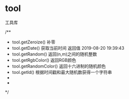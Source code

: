 # tool
工具库

/** 
 * tool.getZeroize()   补零
 * tool.getDate()  获取当前时间  返回值 2019-08-20 19:39:43
 * tool.getRandom()  返回(n,m)之间的随机整数
 * tool.getRgbColor()   返回RGB颜色
 * tool.getRandomColor()   返回十六进制的随机颜色
 * tool.getId()   根据时间戳和最大随机数获得一个字符串
 * 
 * 
 */

